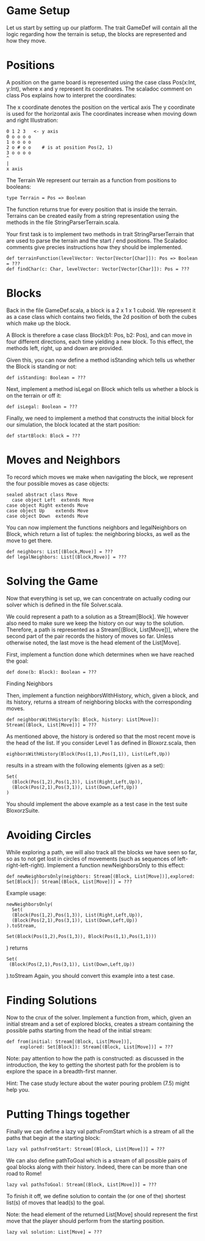Game Setup
====================

Let us start by setting up our platform. The trait GameDef will contain all the logic regarding how the terrain is setup, the blocks are represented and how they move.

Positions
====================
A position on the game board is represented using the case class Pos(x:Int, y:Int), where x and y represent its coordinates. The scaladoc comment on class Pos explains how to interpret the coordinates:

The x coordinate denotes the position on the vertical axis
The y coordinate is used for the horizontal axis
The coordinates increase when moving down and right
Illustration:

    0 1 2 3   <- y axis
    0 o o o o
    1 o o o o
    2 o # o o    # is at position Pos(2, 1)
    3 o o o o
    ^
    |
    x axis

The Terrain
We represent our terrain as a function from positions to booleans:

    type Terrain = Pos => Boolean
    
The function returns true for every position that is inside the terrain. Terrains can be created easily from a string representation using the methods in the file StringParserTerrain.scala.

Your first task is to implement two methods in trait StringParserTerrain that are used to parse the terrain and the start / end positions. The Scaladoc comments give precies instructions how they should be implemented.

    def terrainFunction(levelVector: Vector[Vector[Char]]): Pos => Boolean = ???
    def findChar(c: Char, levelVector: Vector[Vector[Char]]): Pos = ???

Blocks
====================
Back in the file GameDef.scala, a block is a 2 x 1 x 1 cuboid. We represent it as a case class which contains two fields, the 2d position of both the cubes which make up the block.

A Block is therefore a case class Block(b1: Pos, b2: Pos), and can move in four different directions, each time yielding a new block. To this effect, the methods left, right, up and down are provided.

Given this, you can now define a method isStanding which tells us whether the Block is standing or not:

    def isStanding: Boolean = ???
Next, implement a method isLegal on Block which tells us whether a block is on the terrain or off it:

    def isLegal: Boolean = ???
Finally, we need to implement a method that constructs the initial block for our simulation, the block located at the start position:

    def startBlock: Block = ???
    
Moves and Neighbors
====================
To record which moves we make when navigating the block, we represent the four possible moves as case objects:

    sealed abstract class Move
      case object Left  extends Move
    case object Right extends Move
    case object Up    extends Move
    case object Down  extends Move
You can now implement the functions neighbors and legalNeighbors on Block, which return a list of tuples: the neighboring blocks, as well as the move to get there.

    def neighbors: List[(Block,Move)] = ???
    def legalNeighbors: List[(Block,Move)] = ???
  
Solving the Game
====================
Now that everything is set up, we can concentrate on actually coding our solver which is defined in the file Solver.scala.

We could represent a path to a solution as a Stream[Block]. We however also need to make sure we keep the history on our way to the solution. Therefore, a path is represented as a Stream[(Block, List[Move])], where the second part of the pair records the history of moves so far. Unless otherwise noted, the last move is the head element of the List[Move].

First, implement a function done which determines when we have reached the goal:

    def done(b: Block): Boolean = ???
Finding Neighbors

Then, implement a function neighborsWithHistory, which, given a block, and its history, returns a stream of neighboring blocks with the corresponding moves.

    def neighborsWithHistory(b: Block, history: List[Move]): Stream[(Block, List[Move])] = ???
As mentioned above, the history is ordered so that the most recent move is the head of the list. If you consider Level 1 as defined in Bloxorz.scala, then

    eighborsWithHistory(Block(Pos(1,1),Pos(1,1)), List(Left,Up))
results in a stream with the following elements (given as a set):

    Set(
      (Block(Pos(1,2),Pos(1,3)), List(Right,Left,Up)),
      (Block(Pos(2,1),Pos(3,1)), List(Down,Left,Up))
    )
You should implement the above example as a test case in the test suite BloxorzSuite.

Avoiding Circles
====================
While exploring a path, we will also track all the blocks we have seen so far, so as to not get lost in circles of movements (such as sequences of left-right-left-right). Implement a function newNeighborsOnly to this effect:

    def newNeighborsOnly(neighbors: Stream[(Block, List[Move])],explored: Set[Block]): Stream[(Block, List[Move])] = ???
Example usage:

    newNeighborsOnly(
      Set(
      (Block(Pos(1,2),Pos(1,3)), List(Right,Left,Up)),
      (Block(Pos(2,1),Pos(3,1)), List(Down,Left,Up))
    ).toStream,

    Set(Block(Pos(1,2),Pos(1,3)), Block(Pos(1,1),Pos(1,1)))
  )
  returns

    Set(
     (Block(Pos(2,1),Pos(3,1)), List(Down,Left,Up))
   ).toStream
Again, you should convert this example into a test case.

Finding Solutions
====================
Now to the crux of the solver. Implement a function from, which, given an initial stream and a set of explored blocks, creates a stream containing the possible paths starting from the head of the initial stream:

    def from(initial: Stream[(Block, List[Move])],
         explored: Set[Block]): Stream[(Block, List[Move])] = ???
Note: pay attention to how the path is constructed: as discussed in the introduction, the key to getting the shortest path for the problem is to explore the space in a breadth-first manner.

Hint: The case study lecture about the water pouring problem (7.5) might help you.

Putting Things together
====================
Finally we can define a lazy val pathsFromStart which is a stream of all the paths that begin at the starting block:

    lazy val pathsFromStart: Stream[(Block, List[Move])] = ???
We can also define pathToGoal which is a stream of all possible pairs of goal blocks along with their history. Indeed, there can be more than one road to Rome!

    lazy val pathsToGoal: Stream[(Block, List[Move])] = ???
To finish it off, we define solution to contain the (or one of the) shortest list(s) of moves that lead(s) to the goal.

Note: the head element of the returned List[Move] should represent the first move that the player should perform from the starting position.

    lazy val solution: List[Move] = ???
